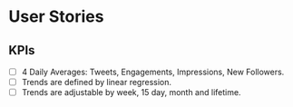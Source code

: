# User Stories

## KPIs
- [ ] 4 Daily Averages: Tweets, Engagements, Impressions, New Followers.
- [ ] Trends are defined by linear regression.
- [ ] Trends are adjustable by week, 15 day, month and lifetime.
